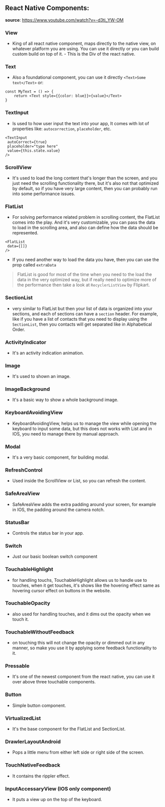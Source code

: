 ## React Native Components:

**source**: https://www.youtube.com/watch?v=-d3ti_YW-OM

### View

- King of all react native component, maps directly to the native view, on whatever platform you are using. You can
  use it directly or you can build custom build on top of it. - This is the Div of the react native.

### Text

- Also a foundational component, you can use it directly `<Text>Some text</Text>` or:

```
const MyText = () => {
    return <Text style={{color: blue}}>{value}</Text>
}
```

### TextInput

- Is used to how user input the text into your app, It comes with lot of properties like: `autocorrection`, `placeholder`,
  etc.

```
<TextInput
 autoCorrect={true}
 placeholder="type here"
 value={this.state.value}
/>
```

### ScrollView

- It's used to load the long content that's longer than the screen, and you just need the scrolling functionality there,
  but it's also not that optimized by default, so if you have very large content, then you can probably run into some
  performance issues.

### FlatList

- For solving performance related problem in scrolling content, the FlatList comes into the play. And it's very
  customizable, you can pass the data to load in the scrolling area, and also can define how the data should be represented.

```
<FlatList
 data={[]}
/>
```

- If you need another way to load the data you have, then you can use the prop called `extraData`

> FlatList is good for most of the time when you need to the load the data in the very optimized way, but if really
> need to optimize more of the performance then take a look at `RecyclerListView` by Flipkart.

### SectionList

- very similar to FlatList but then your list of data is organized into your sections, and each of sections can have
  a `section` header. For example, like if you have a list of contacts that you need to display using the `SectionList`,
  then you contacts will get separated like in Alphabetical Order.

### ActivityIndicator

- It's an activity indication animation.

### Image

- It's used to shown an image.

### ImageBackground

- It's a basic way to show a whole background image.

### KeyboardAvoidingView

- KeyboardAvoidingView, helps us to manage the view while opening the keyboard to input some data, but this does not
  works with List and in IOS, you need to manage there by manual approach.

### Modal

- It's a very basic component, for building modal.

### RefreshControl

- Used inside the ScrollView or List, so you can refresh the content.

### SafeAreaView

- SafeAreaView adds the extra padding around your screen, for example in IOS, the padding around the camera notch.

### StatusBar

- Controls the status bar in your app.

### Switch

- Just our basic boolean switch component

### TouchableHighlight

- for handling touchs, TouchableHighlight allows us to handle use to touches, when it get touches, it's shows like
  the hovering effect same as hovering cursor effect on buttons in the website.

### TouchableOpacity

- also used for handling touches, and it dims out the opacity when we touch it.

### TouchableWithoutFeedback

- on touching this will not change the opacity or dimmed out in any manner, so make you use it by applying some feedback
  functionality to it.

### Pressable

- It's one of the newest component from the react native, you can use it over above three touchable components.

### Button

- Simple button component.

### VirtualizedList

- It's the base component for the FlatList and SectionList.

### DrawlerLayoutAndroid

- Pops a little menu from either left side or right side of the screen.

### TouchNativeFeedback

- It contains the rippler effect.

### InputAccessaryView (IOS only component)

- It puts a view up on the top of the keyboard.
